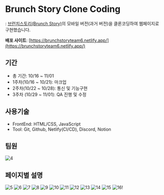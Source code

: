 # Brunch Story Clone Coding
: [브런치스토리(Brunch Story)](https://brunch.co.kr/)의 모바일 버전(과거 버전)을 클론코딩하여 웹페이지로 구현했습니다. <br>

**배포 사이트**:  [https://brunchstoryteam6.netlify.app/](https://brunchstoryteam6.netlify.app/)

## 기간
- 총 기간: 10/16 ~ 11/01
- 1주차(10/16 ~ 10/21): 마크업
- 2주차(10/22 ~ 10/28): 통신 및 기능구현
- 3주차 (10/29 ~ 11/01): QA 진행 및 수정

## 사용기술
- FrontEnd: HTML/CSS, JavaScript
- Tool: Git, Github, Netlify(CI/CD), Discord, Notion

## 팀원
![4](https://github.com/user-attachments/assets/25469516-3025-48cb-8bb6-e00b52ef9e21)

## 페이지별 설명
![5](https://github.com/user-attachments/assets/fd0c0397-8ce0-453b-ba3f-d0689783c1b4)
![6](https://github.com/user-attachments/assets/01bf141c-38c1-4ebc-9275-d0e94da197d5)
![7](https://github.com/user-attachments/assets/59df31d3-0c9a-42a8-9d2c-9c736b8c446d)
![8](https://github.com/user-attachments/assets/19edea44-6d64-4c59-9ac8-5cf79fe6ad34)
![9](https://github.com/user-attachments/assets/c92884b1-af5c-4bdb-b4c0-ca70517a337e)
![10](https://github.com/user-attachments/assets/65d01af3-aac8-458a-925f-7cc1913f4ab2)
![11](https://github.com/user-attachments/assets/f58a81e8-9035-49c7-b2e8-8e724f1a9ced)
![12](https://github.com/user-attachments/assets/92bbf679-47a9-42f8-ac66-75f6cf0110a1)
![13](https://github.com/user-attachments/assets/6c83a0f6-639e-46c2-bbec-8fc598a0947b)
![14](https://github.com/user-attachments/assets/e3db6957-12d7-4968-ac0b-65c4a5271157)
![15](https://github.com/user-attachments/assets/ad620c2a-0a20-4fbf-b8b0-ba662c8010b2)
![16](https://github.com/user-attachments/assets/9948ea86-2fd5-4af0-a603-2a1cb60eee57)!
